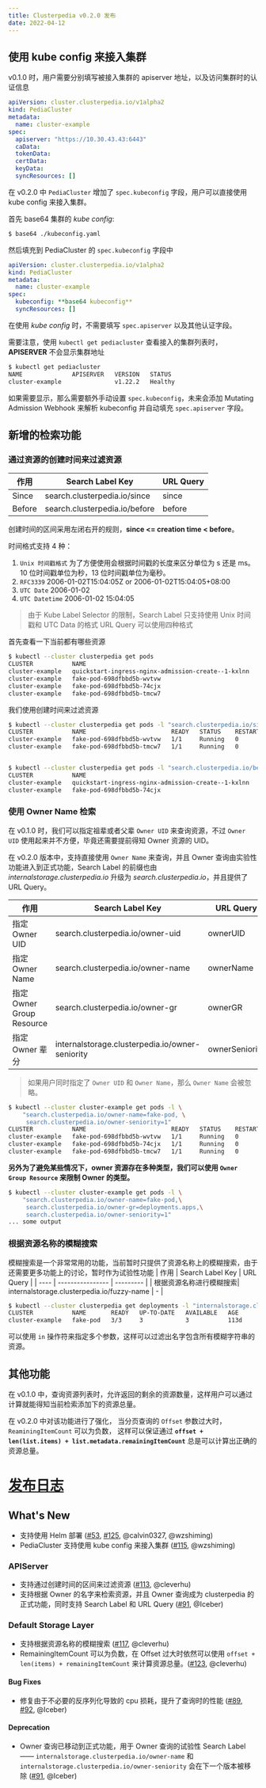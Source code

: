 ```yaml
---
title: Clusterpedia v0.2.0 发布
date: 2022-04-12
---
```

## 使用 kube config 来接入集群
v0.1.0 时，用户需要分别填写被接入集群的 apiserver 地址，以及访问集群时的认证信息
```yaml
apiVersion: cluster.clusterpedia.io/v1alpha2
kind: PediaCluster
metadata:
  name: cluster-example
spec:
  apiserver: "https://10.30.43.43:6443"
  caData:
  tokenData:
  certData:
  keyData:
  syncResources: []
```

在 v0.2.0 中 `PediaCluster` 增加了 `spec.kubeconfig` 字段，用户可以直接使用 kube config 来接入集群。

首先 base64 集群的 *kube config*:
```bash
$ base64 ./kubeconfig.yaml
```
然后填充到 PediaCluster 的 `spec.kubeconfig` 字段中
```yaml
apiVersion: cluster.clusterpedia.io/v1alpha2
kind: PediaCluster
metadata:
  name: cluster-example
spec:
  kubeconfig: **base64 kubeconfig**
  syncResources: []
```
在使用 *kube config* 时，不需要填写 `spec.apiserver` 以及其他认证字段。

需要注意，使用 `kubectl get pediacluster` 查看接入的集群列表时，**APISERVER** 不会显示集群地址
```bash
$ kubectl get pediacluster
NAME              APISERVER   VERSION   STATUS
cluster-example               v1.22.2   Healthy
```
如果需要显示，那么需要额外手动设置 `spec.kubeconfig`，未来会添加 Mutating Admission Webhook 来解析 kubeconfig 并自动填充 `spec.apiserver` 字段。

## 新增的检索功能
### 通过资源的创建时间来过滤资源
| 作用 | Search Label Key | URL Query |
| ---- | ---------------- | --------- |
| Since | search.clusterpedia.io/since | since |
| Before | search.clusterpedia.io/before | before |

创建时间的区间采用左闭右开的规则，**since <= creation time < before**。

时间格式支持 4 种：
1. `Unix 时间戳格式` 为了方便使用会根据时间戳的长度来区分单位为 s 还是 ms。 10 位时间戳单位为秒，13 位时间戳单位为毫秒。
2. `RFC3339` 2006-01-02T15:04:05Z or 2006-01-02T15:04:05+08:00
3. `UTC Date` 2006-01-02
4. `UTC Datetime` 2006-01-02 15:04:05

> 由于 Kube Label Selector 的限制，Search Label 只支持使用 Unix 时间戳和 UTC Data 的格式
> URL Query 可以使用四种格式

首先查看一下当前都有哪些资源
```bash
$ kubectl --cluster clusterpedia get pods
CLUSTER           NAME                                                 READY   STATUS      RESTARTS       AGE
cluster-example   quickstart-ingress-nginx-admission-create--1-kxlnn   0/1     Completed   0              171d
cluster-example   fake-pod-698dfbbd5b-wvtvw                            1/1     Running     0              8d
cluster-example   fake-pod-698dfbbd5b-74cjx                            1/1     Running     0              21d
cluster-example   fake-pod-698dfbbd5b-tmcw7                            1/1     Running     0              8d
```

我们使用创建时间来过滤资源
```bash
$ kubectl --cluster clusterpedia get pods -l "search.clusterpedia.io/since=2022-03-20"
CLUSTER           NAME                        READY   STATUS    RESTARTS   AGE
cluster-example   fake-pod-698dfbbd5b-wvtvw   1/1     Running   0          8d
cluster-example   fake-pod-698dfbbd5b-tmcw7   1/1     Running   0          8d


$ kubectl --cluster clusterpedia get pods -l "search.clusterpedia.io/before=2022-03-20"
CLUSTER           NAME                                                 READY   STATUS      RESTARTS       AGE
cluster-example   quickstart-ingress-nginx-admission-create--1-kxlnn   0/1     Completed   0              171d
cluster-example   fake-pod-698dfbbd5b-74cjx                            1/1     Running     0              21d
```

### 使用 Owner Name 检索
在 v0.1.0 时，我们可以指定祖辈或者父辈 `Owner UID` 来查询资源，不过 `Owner UID` 使用起来并不方便，毕竟还需要提前得知 Owner 资源的 UID。

在 v0.2.0 版本中，支持直接使用 `Owner Name` 来查询，并且 Owner 查询由实验性功能进入到正式功能，Search Label 的前缀也由 *internalstorage.clusterpedia.io* 升级为 *search.clusterpedia.io*，并且提供了 URL Query。

| 作用 | Search Label Key | URL Query |
| ---- | ---------------- | --------- |
|指定 Owner UID|search.clusterpedia.io/owner-uid|ownerUID|
|指定 Owner Name|search.clusterpedia.io/owner-name|ownerName|
|指定 Owner Group Resource|search.clusterpedia.io/owner-gr|ownerGR|
|指定 Owner 辈分|internalstorage.clusterpedia.io/owner-seniority|ownerSeniority|

> 如果用户同时指定了 `Owner UID` 和 `Owner Name`，那么 `Owner Name` 会被忽略。

```bash
$ kubectl --cluster cluster-example get pods -l \
    "search.clusterpedia.io/owner-name=fake-pod, \
     search.clusterpedia.io/owner-seniority=1"
CLUSTER           NAME                        READY   STATUS    RESTARTS   AGE
cluster-example   fake-pod-698dfbbd5b-wvtvw   1/1     Running   0          8d
cluster-example   fake-pod-698dfbbd5b-74cjx   1/1     Running   0          21d
cluster-example   fake-pod-698dfbbd5b-tmcw7   1/1     Running   0          8d
```

**另外为了避免某些情况下，owner 资源存在多种类型，我们可以使用 `Owner Group Resource` 来限制 Owner 的类型。**
```bash
$ kubectl --cluster cluster-example get pods -l \
    "search.clusterpedia.io/owner-name=fake-pod,\
     search.clusterpedia.io/owner-gr=deployments.apps,\
     search.clusterpedia.io/owner-seniority=1"
... some output
```

### 根据资源名称的模糊搜索
模糊搜索是一个非常常用的功能，当前暂时只提供了资源名称上的模糊搜索，由于还需要更多功能上的讨论，暂时作为试验性功能
| 作用 | Search Label Key | URL Query |
| ---- | ---------------- | --------- |
| 根据资源名称进行模糊搜索| internalstorage.clusterpedia.io/fuzzy-name | - |

```bash
$ kubectl --cluster clusterpedia get deployments -l "internalstorage.clusterpedia.io/fuzzy-name=fake"
CLUSTER           NAME       READY   UP-TO-DATE   AVAILABLE   AGE
cluster-example   fake-pod   3/3     3            3           113d
```
可以使用 `in` 操作符来指定多个参数，这样可以过滤出名字包含所有模糊字符串的资源。

## 其他功能
在 v0.1.0 中，查询资源列表时，允许返回的剩余的资源数量，这样用户可以通过计算就能得知当前检索添加下的资源总量。

在 v0.2.0 中对该功能进行了强化， 当分页查询的 `Offset` 参数过大时，`ReaminingItemCount` 可以为负数，
这样可以保证通过 **`offset + len(list.items) + list.metadata.remainingItemCount`** 总是可以计算出正确的资源总量。


# [发布日志](https://github.com/clusterpedia-io/clusterpedia/releases/tag/v0.2.0)
## What's New
* 支持使用 Helm 部署 ([#53](https://github.com/clusterpedia-io/clusterpedia/pull/53), [#125](https://github.com/clusterpedia-io/clusterpedia/pull/125), @calvin0327, @wzshiming)
* PediaCluster 支持使用 kube config 来接入集群 ([#115](https://github.com/clusterpedia-io/clusterpedia/pull/115), @wzshiming)

### APIServer
* 支持通过创建时间的区间来过滤资源 ([#113](https://github.com/clusterpedia-io/clusterpedia/pull/113), @cleverhu)
* 支持根据 Owner 的名字来检索资源，并且 Owner 查询成为 clusterpedia 的正式功能，同时支持 Search Label 和 URL Query ([#91](https://github.com/clusterpedia-io/clusterpedia/pull/91), @Iceber)

### Default Storage Layer
* 支持根据资源名称的模糊搜索 ([#117](https://github.com/clusterpedia-io/clusterpedia/pull/117), @cleverhu)
* RemainingItemCount 可以为负数，在 Offset 过大时依然可以使用 `offset + len(items) + remainingItemCount` 来计算资源总量。([#123](https://github.com/clusterpedia-io/clusterpedia/pull/123), @cleverhu)

#### Bug Fixes
* 修复由于不必要的反序列化导致的 cpu 损耗，提升了查询时的性能 ([#89](https://github.com/clusterpedia-io/clusterpedia/pull/89), [#92](https://github.com/clusterpedia-io/clusterpedia/pull/92), @Iceber)

#### Deprecation
* Owner 查询已移动到正式功能，用于 Owner 查询的试验性 Search Label —— `internalstorage.clusterpedia.io/owner-name` 和 `internalstorage.clusterpedia.io/owner-seniority` 会在下一个版本被移除 ([#91](https://github.com/clusterpedia-io/clusterpedia/pull/91), @Iceber)
